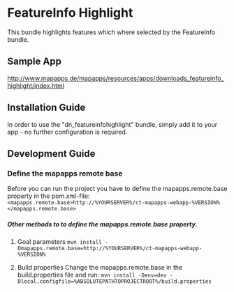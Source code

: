 # FeatureInfo Highlight
This bundle highlights features which where selected by the FeatureInfo bundle.

Sample App
------------------
http://www.mapapps.de/mapapps/resources/apps/downloads_featureinfo_highlight/index.html

Installation Guide
------------------
In order to use the "dn_featureinfohighlight" bundle, simply add it to your app - no further configuration is required.

Development Guide
------------------
### Define the mapapps remote base
Before you can run the project you have to define the mapapps.remote.base property in the pom.xml-file:
`<mapapps.remote.base>http://%YOURSERVER%/ct-mapapps-webapp-%VERSION%</mapapps.remote.base>`

##### Other methods to to define the mapapps.remote.base property.
1. Goal parameters
`mvn install -Dmapapps.remote.base=http://%YOURSERVER%/ct-mapapps-webapp-%VERSION%`

2. Build properties
Change the mapapps.remote.base in the build.properties file and run:
`mvn install -Denv=dev -Dlocal.configfile=%ABSOLUTEPATHTOPROJECTROOT%/build.properties`

